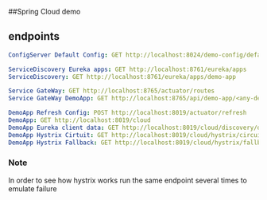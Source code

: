 ##Spring Cloud demo


## endpoints

```yaml
ConfigServer Default Config: GET http://localhost:8024/demo-config/default

ServiceDiscovery Eureka apps: GET http://localhost:8761/eureka/apps
ServiceDiscovery: GET http://localhost:8761/eureka/apps/demo-app

Service GateWay: GET http://localhost:8765/actuator/routes
Service GateWay DemoApp: GET http://localhost:8765/api/demo-app/<any-demo-app-endpoint>

DemoApp Refresh Config: POST http://localhost:8019/actuator/refresh
DemoApp: GET http://localhost:8019/cloud
DemoApp Eureka client data: GET http://localhost:8019/cloud/discovery/demo-app 
DemoApp Hystrix Cirtuit: GET http://localhost:8019/cloud/hystrix/circuit
DemoApp Hystrix Fallback: GET http://localhost:8019/cloud/hystrix/fallback
```

### Note

In order to see how hystrix works run the same endpoint several times to emulate failure
